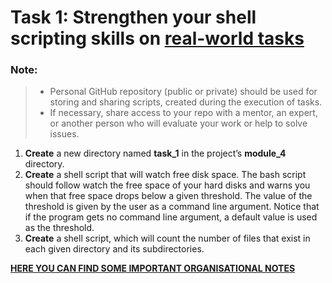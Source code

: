# Task 1: Strengthen your shell scripting skills on [real-world tasks](https://www.linode.com/docs/guides/solving-real-world-problems-with-bash-scripts-a-tutorial/)

### Note:
> - Personal GitHub repository (public or private) should be used for storing and sharing scripts, created during the execution of tasks.
> - If necessary, share access to your repo with a mentor, an expert, or another person who will evaluate your work or help to solve issues.

1. **Create** a new directory named **task_1** in the project’s **module_4** directory.
2. **Create** a shell script that will watch free disk space. The bash script should follow watch the free space of your hard disks and warns you when that free space drops below a given threshold.
   The value of the threshold is given by the user as a command line argument. Notice that if the program gets no command line argument, a default value is used as the threshold.
3. **Create** a shell script, which will count the number of files that exist in each given directory and its subdirectories.

**[HERE YOU CAN FIND SOME IMPORTANT ORGANISATIONAL NOTES](../../../ORG-NOTES.md)**
